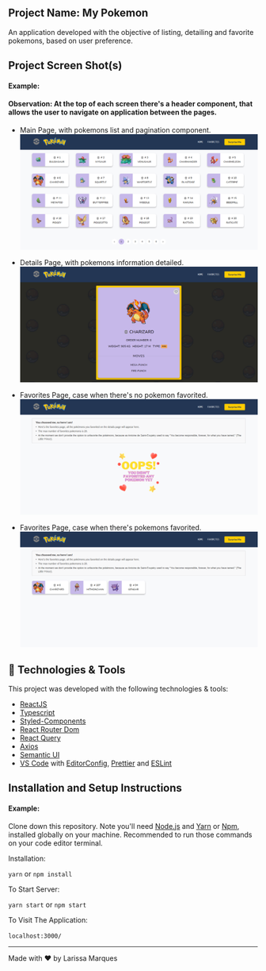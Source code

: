 ## Project Name: My Pokemon

An application developed with the objective of listing, detailing and favorite pokemons, based on user preference.

## Project Screen Shot(s)

#### Example:

<h4>
  Observation: At the top of each screen there's a header component, that allows the user to navigate on application between the pages.
</h4>

- Main Page, with pokemons list and pagination component.
  ![Screenshot](/src/assets/screenshot1.png)

- Details Page, with pokemons information detailed.
  ![Screenshot](/src/assets/screenshot2.png)

- Favorites Page, case when there's no pokemon favorited.
  ![Screenshot](/src/assets/screenshot3.png)

- Favorites Page, case when there's pokemons favorited.
  ![Screenshot](/src/assets/screenshot4.png)

## :rocket: Technologies & Tools

This project was developed with the following technologies & tools:

- [ReactJS](https://reactjs.org/)
- [Typescript](https://www.typescriptlang.org/)
- [Styled-Components](https://styled-components.com/)
- [React Router Dom](https://reactrouter.com/en/main)
- [React Query](https://react-query-v3.tanstack.com/)
- [Axios](https://github.com/axios/axios)
- [Semantic UI](https://react.semantic-ui.com/)
- [VS Code][vc] with [EditorConfig][vceditconfig], [Prettier][vcprettier] and [ESLint][vceslint]

## Installation and Setup Instructions

#### Example:

Clone down this repository. Note you'll need [Node.js][nodejs] and [Yarn][yarn] or [Npm][npm], installed globally on your machine. Recommended to run those commands on your code editor terminal.

Installation:

`yarn` or `npm install`

To Start Server:

`yarn start` or `npm start`

To Visit The Application:

`localhost:3000/`

---

Made with ♥ by Larissa Marques

[nodejs]: https://nodejs.org/
[yarn]: https://yarnpkg.com/
[npm]: https://docs.npmjs.com/
[vc]: https://code.visualstudio.com/
[vceditconfig]: https://marketplace.visualstudio.com/items?itemName=EditorConfig.EditorConfig
[vceslint]: https://marketplace.visualstudio.com/items?itemName=dbaeumer.vscode-eslint
[vcprettier]: https://marketplace.visualstudio.com/items?itemName=esbenp.prettier-vscode
